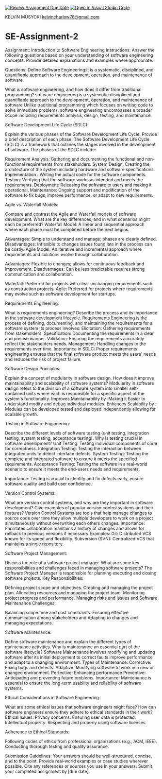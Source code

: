 [![Review Assignment Due Date](https://classroom.github.com/assets/deadline-readme-button-24ddc0f5d75046c5622901739e7c5dd533143b0c8e959d652212380cedb1ea36.svg)](https://classroom.github.com/a/-ucQIGTc)
[![Open in Visual Studio Code](https://classroom.github.com/assets/open-in-vscode-718a45dd9cf7e7f842a935f5ebbe5719a5e09af4491e668f4dbf3b35d5cca122.svg)](https://classroom.github.com/online_ide?assignment_repo_id=15243736&assignment_repo_type=AssignmentRepo)

KELVIN MUSYOKI
kelvincharlow78@gmail.com
# SE-Assignment-2
Assignment: Introduction to Software Engineering
Instructions:
Answer the following questions based on your understanding of software engineering concepts. Provide detailed explanations and examples where appropriate.

Questions:
Define Software Engineering:it is a systematic, disciplined, and quantifiable approach to the development, operation, and maintenance of software.

What is software engineering, and how does it differ from traditional programming?
 software engineering is a systematic disciplined and quantifiable approach to the development, operation, and maintenance of software Unlike traditional programming which focuses on writing code to solve immediate problems, software engineering encompasses a broader scope including requirements analysis, design, testing, and maintenance.

 Software Development Life Cycle (SDLC):

Explain the various phases of the Software Development Life Cycle. Provide a brief description of each phase.
The Software Development Life Cycle (SDLC) is a framework that outlines the stages involved in the development of software. The phases of the SDLC include:

Requirement Analysis: Gathering and documenting the functional and non-functional requirements from stakeholders.
System Design: Creating the architecture of the system including hardware and software specifications.
Implementation : Writing the actual code for the software components.
Testing: Verifying that the software works as intended and meets the requirements.
Deployment: Releasing the software to users and making it operational.
Maintenance: Ongoing support and modification of the software to fix bugs, improve performance, or adapt to new requirements.

Agile vs. Waterfall Models:

Compare and contrast the Agile and Waterfall models of software development. What are the key differences, and in what scenarios might each be preferred? Waterfall Model: A linear and sequential approach where each phase must be completed before the next begins. 

Advantages: Simple to understand and manage; phases are clearly defined.
Disadvantages: Inflexible to changes issues found late in the process can be costly.
Agile Model: An iterative and incremental approach where requirements and solutions evolve through collaboration.

Advantages: Flexible to changes; allows for continuous feedback and improvement.
Disadvantages: Can be less predictable requires strong communication and collaboration.

Waterfall: Preferred for projects with clear unchanging requirements such as construction projects.
Agile: Preferred for projects where requirements may evolve such as software development for startups.


Requirements Engineering:

What is requirements engineering? Describe the process and its importance in the software development lifecycle.
Requirements Engineering is the process of defining, documenting, and maintaining the requirements for a software system 
Its process involves:
Elicitation: Gathering requirements from stakeholders.
Specification: Documenting the requirements in a clear and precise manner.
Validation: Ensuring the requirements accurately reflect the stakeholders  needs.
Management: Handling changes to the requirements over time.
Importance in SDLC: Proper requirements engineering ensures that the final software product meets the users' needs and reduces the risk of project failure.

Software Design Principles: 

Explain the concept of modularity in software design. How does it improve maintainability and scalability of software systems?
Modularity in software design refers to the division of a software system into smaller self-contained units where each is responsible for a specific aspect of the system's functionality.
Improves Maintainability by :Making it  Easier to understand modify and debug individual modules.
Enhances Scalability by : Modules can be developed tested and deployed independently allowing for scalable growth.

Testing in Software Engineering:

Describe the different levels of software testing (unit testing, integration testing, system testing, acceptance testing). Why is testing crucial in software development? 
Unit Testing: Testing individual components of code for correctness.
Integration Testing: Testing the interaction between integrated units to detect interface defects.
System Testing: Testing the complete and integrated software to ensure it meets the specified requirements.
Acceptance Testing: Testing the software in a real-world scenario to ensure it meets the end-users needs and requirements.

Importance: Testing is crucial to identify and fix defects early, ensure software quality and build user confidence.

Version Control Systems:

What are version control systems, and why are they important in software development? Give examples of popular version control systems and their features?
Version Control Systems are tools that help manage changes to source code over time they allow multiple developers to work on a project simultaneously without overwriting each others changes.
Importance: Facilitates collaboration maintains a history of changes and allows for rollback to previous versions if necessary
Examples:
Git: Distributed VCS known for its speed and flexibility.
Subversion (SVN): Centralized VCS that maintains a single repository.

Software Project Management:

Discuss the role of a software project manager. What are some key responsibilities and challenges faced in managing software projects?
The Software Project Manager is responsible for planning executing and closing software projects.
Key Responsibilities:

Defining project scope and objectives.
Creating and managing the project plan.
Allocating resources and managing the project team.
Monitoring project progress and performance.
Managing risks and issues and Software Maintenance
Challenges:

Balancing scope time and cost constraints.
Ensuring effective communication among stakeholders and Adapting to changes and managing expectations.

 Software Maintenance:

Define software maintenance and explain the different types of maintenance activities. Why is maintenance an essential part of the software lifecycle?
Software Maintenance involves modifying and updating software after its initial deployment to correct faults improve performance and adapt to a changing environment.
Types of Maintenance:
Corrective: Fixing bugs and defects.
Adaptive: Modifying software to work in a new or changed environment.
Perfective: Enhancing performance 
Preventive: Anticipating and preventing future problems.
Importance: Maintenance is essential to ensure the long-term usability and reliability of software systems.

Ethical Considerations in Software Engineering:

What are some ethical issues that software engineers might face? How can software engineers ensure they adhere to ethical standards in their work?
Ethical Issues:
Privacy concerns: Ensuring user data is protected.
Intellectual property: Respecting and properly using software licenses.

Adherence to Ethical Standards:

Following codes of ethics from professional organizations (e.g., ACM, IEEE).
Conducting thorough testing and quality assurance.


Submission Guidelines:
Your answers should be well-structured, concise, and to the point.
Provide real-world examples or case studies wherever possible.
Cite any references or sources you use in your answers.
Submit your completed assignment by [due date].
